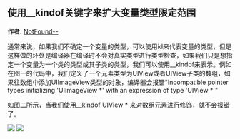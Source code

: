 使用__kindof关键字来扩大变量类型限定范围
--------
**作者**: [NotFound--](https://weibo.com/3951595216)

通常来说，如果我们不确定一个变量的类型，可以使用id来代表变量的类型，但是这样做的坏处是编译器在编译时不会对真实类型进行类型检查，如果我们只是想指定一个变量为一个类的类型或其子类的类型，我们可以使用__kindof来表示。例如在图一的代码中，我们定义了一个元素类型为UIView或者UIView子类的数组，如果往数组中添加UIImageView类型的对象，编译器会报错"Incompatible pointer types initializing 'UIImageView *' with an expression of type 'UIView *'"

如图二所示，当我们使用__kindof UIView * 来对数组元素进行修饰，就不会报错了。

![](https://github.com/awesome-tips/iOS-Tips/blob/master/images/2019/05/4-1.png?raw=true)
![](https://github.com/awesome-tips/iOS-Tips/blob/master/images/2019/05/4-2.png?raw=true)


